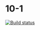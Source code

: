 # 10-1
[![Build status](https://ci.appveyor.com/api/projects/status/84mn7dignp1s22by?svg=true)](https://ci.appveyor.com/project/Svetlana-Kutyeva1974/10-1)
